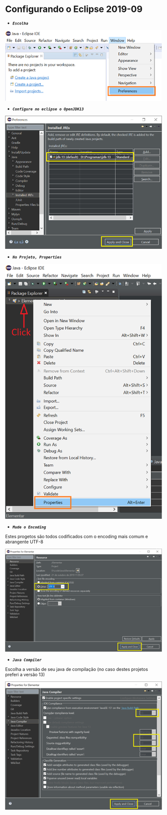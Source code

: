 # Configurando o Eclipse 2019-09

* ***```Escolha```*** 


![escolha](0-escolha.png)


* ***```Configure no eclipse o OpenJDK13```***


![config](2-config-openjdk13.png)


* ***```No Projeto, Properties```***


![projeto](3-projeto.png)


* ***```Mude o Encoding```***


Estes progetos são todos codificados com o encoding mais comum e abrangente UTF-8


![encoding](4-encoding.png)

 
* ***```Java Compiler```***


Escolha a versão de seu java de compilação (no caso destes projetos preferi a versão 13)


![compiler](5-java-compiler.png)



